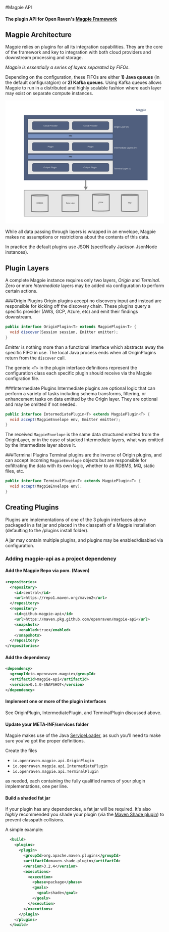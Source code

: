 #Magpie API
#### The plugin API for Open Raven's [Magpie Framework](https://github.com/openraven/magpie)


## Magpie Architecture
Magpie relies on plugins for all its integration capabilities.  They are the core of the framework and key to integration
with both cloud providers and downstream processing and storage.

*Magpie is essentially a series of layers separated by FIFOs.*

Depending on the configuration, these FIFOs are either **1) Java queues** (in the default configuratgion) or 
**2) Kafka queues**.  Using Kafka queues allows Magpie to run in a distributed and highly scalable fashion where
each layer may exist on separate compute instances.

![Magpie Architecture](https://raw.githubusercontent.com/openraven/magpie-api/main/media/magpie_architecture.png?token=AAHX2PKUJYSKWMDS333MPSTALXTGC)

While all data passing through layers is wrapped in an envelope, Magpie makes no assumptions or restrictions 
about the contents of this data.

In practice the default plugins use JSON (specifically Jackson JsonNode instances).

## Plugin Layers
A complete Magpie instance requires only two layers, *Origin* and *Terminal*.  Zero or more *Intermediate* layers 
may be added via configuration to perform certain actions.

###Origin Plugins
Origin plugins accept no discovery input and instead are responsible for kicking off the discovery chain. These
plugins query a specific provider (AWS, GCP, Azure, etc) and emit their findings downstream.

```Java
public interface OriginPlugin<T> extends MagpiePlugin<T> {
  void discover(Session session, Emitter emitter);
}
```

*Emitter* is nothing more than a functional interface which abstracts away the specific FIFO in use.  The local Java process
ends when all OriginPlugins return from the `discover` call.

The generic `<T>` in the plugin interface definitions represent the configuration class each specific plugin should receive
via the Magpie configration file.

###Intermediate Plugins
Intermediate plugins are optional logic that can perform a variety of tasks including schema transforms, filtering, or enhancement tasks on data
emitted by the Origin layer.  They are optional and may be omitted if not needed.  

```Java
public interface IntermediatePlugin<T> extends MagpiePlugin<T> {
  void accept(MagpieEnvelope env, Emitter emitter);
}
```
The received `MagpieEnvelope` is the same data structured emitted from the OriginLayer, or in the case of stacked Intermediate layers,
what was emitted by the Intermediate layer above it.

###Terminal Plugins
Terminal plugins are the inverse of Origin plugins, and can accept incoming `MagpieEnvelope` objects but are responsible for
exfiltrating the data with its own logic, whether to an RDBMS, MQ, static files, etc.
```Java 
public interface TerminalPlugin<T> extends MagpiePlugin<T> {
  void accept(MagpieEnvelope env);
}
```

## Creating Plugins
Plugins are implementations of one of the 3 plugin interfaces above packaged in a fat jar and placed in the classpath
of a Magpie installation (defaulting to the /plugins install folder).

A jar may contain multiple plugins, and plugins may be enabled/disabled via configuration.

### Adding magpie-api as a project dependency

#### Add the Magpie Repo via pom. (Maven)
```xml
<repositories>
  <repository>
    <id>central</id>
    <url>https://repo1.maven.org/maven2</url>
  </repository>
  <repository>
    <id>github-magpie-api</id>
    <url>https://maven.pkg.github.com/openraven/magpie-api</url>
    <snapshots>
      <enabled>true</enabled>
    </snapshots>
  </repository>
</repositories>
```
#### Add the dependency
```xml
<dependency>
  <groupId>io.openraven.magpie</groupId>
  <artifactId>magpie-api</artifactId>
  <version>0.1.0-SNAPSHOT</version>
</dependency>
```
#### Implement one or more of the plugin interfaces
See OriginPlugin, IntermediatePlugin, and TerminalPlugin discussed above.

#### Update your META-INF/services folder
Magpie makes use of the Java [ServiceLoader](https://docs.oracle.com/en/java/javase/11/docs/api/java.base/java/util/ServiceLoader.html),
as such you'll need to make sure you've got the proper definitions.

Create the files 
- `io.openraven.magpie.api.OriginPlugin`
- `io.openraven.magpie.api.IntermediatePlugin`
- `io.openraven.magpie.api.TerminalPlugin`

as needed, each containing the fully qualified names of your plugin implementations, one per line.

#### Build a shaded fat jar
If your plugin has any dependencies, a fat jar will be required.  It's also *highly* recommended you 
shade your plugin (via the [Maven Shade plugin](https://maven.apache.org/plugins/maven-shade-plugin/)) to prevent classpath collisions.

A simple example:
```xml
  <build>
    <plugins>
      <plugin>
        <groupId>org.apache.maven.plugins</groupId>
        <artifactId>maven-shade-plugin</artifactId>
        <version>3.2.4</version>
        <executions>
          <execution>
            <phase>package</phase>
            <goals>
              <goal>shade</goal>
            </goals>
          </execution>
        </executions>
      </plugin>
    </plugins>
  </build>
```
